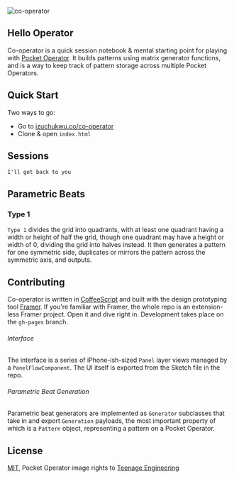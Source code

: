 ![co-operator](https://cdn.rawgit.com/izuchukwu/co-operator/master/co-operator-1.svg)

## Hello Operator

Co-operator is a quick session notebook & mental starting point for playing with [Pocket Operator](https://www.teenageengineering.com/products/po). It builds patterns using matrix generator functions, and is a way to keep track of pattern storage across multiple Pocket Operators.

## Quick Start

Two ways to go:

- Go to [izuchukwu.co/co-operator](http://izuchukwu.co/co-operator)
- Clone & open `index.html`

## Sessions

`I'll get back to you`

## Parametric Beats

### Type 1

`Type 1` divides the grid into quadrants, with at least one quadrant having a width or height of half the grid, though one quadrant may have a height or width of 0, dividing the grid into halves instead. It then generates a pattern for one symmetric side, duplicates or mirrors the pattern across the symmetric axis, and outputs.

## Contributing

Co-operator is written in [CoffeeScript](https://coffeescript.org) and built with the design prototyping tool [Framer](https://github.com/koenbok/Framer). If you're familiar with Framer, the whole repo is an extension-less Framer project. Open it and dive right in. Development takes place on the `gh-pages` branch.

###### Interface

The interface is a series of iPhone-ish-sized `Panel` layer views managed by a `PanelFlowComponent`. The UI itself is exported from the Sketch file in the repo.

###### Parametric Beat Generation

Parametric beat generators are implemented as `Generator` subclasses that take in and export `Generation` payloads, the most important property of which is a `Pattern` object, representing a pattern on a Pocket Operator.

## License

[MIT](LICENSE), Pocket Operator image rights to [Teenage Engineering](https://www.teenageengineering.com)
